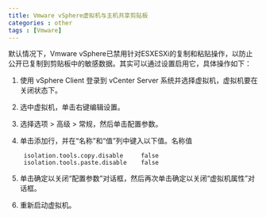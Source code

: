 ```yaml
---
title: Vmware vSphere虚拟机与主机共享剪贴板  
categories : other
tags : [Vmware]
---
```


默认情况下，Vmware vSphere已禁用针对ESXESXi的复制和粘贴操作，以防止公开已复制到剪贴板中的敏感数据。其实可以通过设置启用它，具体操作如下：

<!-- more -->


1. 使用 vSphere Client 登录到 vCenter Server 系统并选择虚拟机，虚拟机要在关闭状态下。

2. 选中虚拟机，单击右键编辑设置。

3. 选择选项 > 高级 > 常规，然后单击配置参数。

4. 单击添加行，并在“名称”和“值”列中键入以下值。名称值

	    isolation.tools.copy.disable     false
	    isolation.tools.paste.disable    false

5. 单击确定以关闭“配置参数”对话框，然后再次单击确定以关闭“虚拟机属性”对话框。

6. 重新启动虚拟机。
